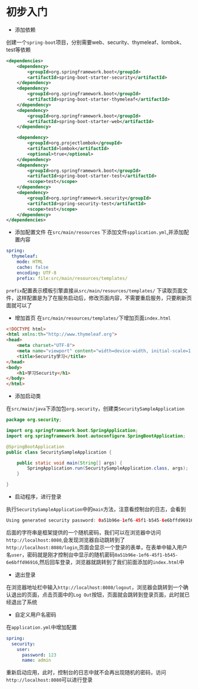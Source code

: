 # 初步入门

- 添加依赖

创建一个`spring-boot`项目，分别需要web、security、thymeleaf、lombok、test等依赖

```xml
<dependencies>
    <dependency>
        <groupId>org.springframework.boot</groupId>
        <artifactId>spring-boot-starter-security</artifactId>
    </dependency>
    <dependency>
        <groupId>org.springframework.boot</groupId>
        <artifactId>spring-boot-starter-thymeleaf</artifactId>
    </dependency>
    <dependency>
        <groupId>org.springframework.boot</groupId>
        <artifactId>spring-boot-starter-web</artifactId>
    </dependency>

    <dependency>
        <groupId>org.projectlombok</groupId>
        <artifactId>lombok</artifactId>
        <optional>true</optional>
    </dependency>
    <dependency>
        <groupId>org.springframework.boot</groupId>
        <artifactId>spring-boot-starter-test</artifactId>
        <scope>test</scope>
    </dependency>
    <dependency>
        <groupId>org.springframework.security</groupId>
        <artifactId>spring-security-test</artifactId>
        <scope>test</scope>
    </dependency>
</dependencies>
```

- 添加配置文件
在`src/main/resources` 下添加文件`spplication.yml`,并添加配置内容

```yml
spring:
  thymeleaf:
    mode: HTML
    cache: false
    encoding: UTF-8
    prefix: file:src/main/resources/templates/
```

`prefix`配置表示模板引擎直接从`src/main/resources/templates/` 下读取页面文件，这样配置是为了在服务启动后，修改页面内容，不需要重启服务，只要刷新页面就可以了

- 增加首页
在`src/main/resources/templates/`下增加页面`index.html`

```html
<!DOCTYPE html>
<html xmlns:th="http://www.thymeleaf.org">
<head>
    <meta charset="UTF-8">
    <meta name="viewport" content="width=device-width, initial-scale=1, maximum-scale=1, user-scalable=no">
    <title>Security学习</title>
</head>
<body>
    <h1>学习Security</h1>
</body>
</html>
```
- 添加启动类

在`src/main/java`下添加包`org.security`，创建类`SecuritySampleApplication`

```java
package org.security;

import org.springframework.boot.SpringApplication;
import org.springframework.boot.autoconfigure.SpringBootApplication;

@SpringBootApplication
public class SecuritySampleApplication {

    public static void main(String[] args) {
        SpringApplication.run(SecuritySampleApplication.class, args);
    }

}

```

- 启动程序，进行登录 

执行`SecuritySampleApplication`中的`main`方法，注意看控制台的日志，会看到
```java
Using generated security password: 0a51b96e-1ef6-45f1-b545-6e6bffd96916
```
后面的字符串是框架提供的一个随机密码，我们可以在浏览器中访问`http://localhost:8080`,会发现浏览器自动跳转到了`http://localhost:8080/login`,页面会显示一个登录的表单，在表单中输入用户名`user`，密码就是刚才控制台中显示的随机密码`0a51b96e-1ef6-45f1-b545-6e6bffd96916`,然后回车登录，浏览器就跳转到了我们前面添加的`index.html`中


- 退出登录

在浏览器地址栏中输入`http://localhost:8080/logout`，浏览器会跳转到一个确认退出的页面，点击页面中的`Log Out`按钮，页面就会跳转到登录页面，此时就已经退出了系统

- 自定义用户名密码

在`application.yml`中增加配置
```yml
spring:
  security:
    user:
      password: 123
      name: admin
```

重新启动应用，此时，控制台的日志中就不会再出现随机的密码，访问`http://localhost:8080`可以进行登录